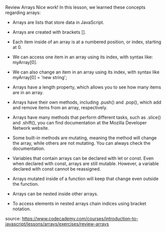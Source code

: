 Review Arrays
Nice work! In this lesson, we learned these concepts regarding arrays:

- Arrays are lists that store data in JavaScript.
- Arrays are created with brackets [].
- Each item inside of an array is at a numbered position, or index, starting at 0.
- We can access one item in an array using its index, with syntax like: myArray[0].
- We can also change an item in an array using its index, with syntax like myArray[0] = 'new string';
- Arrays have a length property, which allows you to see how many items are in an array.
- Arrays have their own methods, including .push() and .pop(), which add and remove items from an array, respectively.
- Arrays have many methods that perform different tasks, such as .slice() and .shift(), you can find documentation at the Mozilla Developer Network website.
- Some built-in methods are mutating, meaning the method will change the array, while others are not mutating. You can always check the documentation.
- Variables that contain arrays can be declared with let or const. Even when declared with const, arrays are still mutable. However, a variable declared with const cannot be reassigned.
- Arrays mutated inside of a function will keep that change even outside the function.
- Arrays can be nested inside other arrays.

- To access elements in nested arrays chain indices using bracket notation.

source: https://www.codecademy.com/courses/introduction-to-javascript/lessons/arrays/exercises/review-arrays